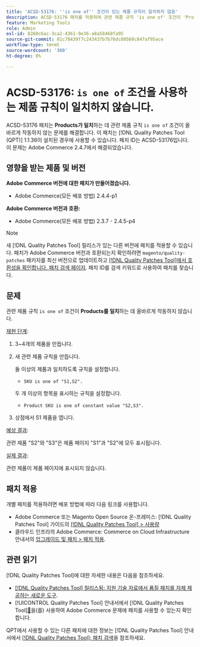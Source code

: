 ```yaml
---
title: 'ACSD-53176: ''is one of'' 조건이 있는 제품 규칙이 일치하지 않음'
description: ACSD-53176 패치를 적용하여 관련 제품 규칙 'is one of' 조건이 'Products to Match'에 대해 제대로 작동하지 않는 Adobe Commerce 문제를 해결합니다.
feature: Marketing Tools
role: Admin
exl-id: 8260c6ac-3ca2-4361-9e36-a8a58468fa95
source-git-commit: 81c78439f7c243437b7b76dc80560c847af95ace
workflow-type: tm+mt
source-wordcount: '360'
ht-degree: 0%

---
```


# ACSD-53176: `is one of` 조건을 사용하는 제품 규칙이 일치하지 않습니다.

ACSD-53176 패치는 **Products가 일치**&#x200B;하는 데 관련 제품 규칙 `is one of` 조건이 올바르게 작동하지 않는 문제를 해결합니다. 이 패치는 [!DNL Quality Patches Tool (QPT)] 1.1.36이 설치된 경우에 사용할 수 있습니다. 패치 ID는 ACSD-53176입니다. 이 문제는 Adobe Commerce 2.4.7에서 해결되었습니다.

## 영향을 받는 제품 및 버전

**Adobe Commerce 버전에 대한 패치가 만들어졌습니다.**

* Adobe Commerce(모든 배포 방법) 2.4.4-p1

**Adobe Commerce 버전과 호환:**

* Adobe Commerce(모든 배포 방법) 2.3.7 - 2.4.5-p4

>[!NOTE]
>
>새 [!DNL Quality Patches Tool] 릴리스가 있는 다른 버전에 패치를 적용할 수 있습니다. 패치가 Adobe Commerce 버전과 호환되는지 확인하려면 `magento/quality-patches` 패키지를 최신 버전으로 업데이트하고 [[!DNL Quality Patches Tool]에서 호환성을 확인합니다. 패치 검색 페이지](https://experienceleague.adobe.com/tools/commerce-quality-patches/index.html). 패치 ID를 검색 키워드로 사용하여 패치를 찾습니다.

## 문제

관련 제품 규칙 `is one of` 조건이 **Products를 일치**&#x200B;하는 데 올바르게 작동하지 않습니다.

<u>재현 단계</u>:

1. 3~4개의 제품을 만듭니다.
1. 새 관련 제품 규칙을 만듭니다.

   둘 이상의 제품과 일치하도록 규칙을 설정합니다.
   * `SKU is one of "S1,S2".`

   두 개 이상의 항목을 표시하는 규칙을 설정합니다.
   * `Product SKU is one of constant value "S2,S3".`

1. 상점에서 S1 제품을 엽니다.

<u>예상 결과</u>:

관련 제품 &quot;S2&quot;와 &quot;S3&quot;은 제품 페이지 &quot;S1&quot;과 &quot;S2&quot;에 모두 표시됩니다.

<u>실제 결과</u>:

관련 제품이 제품 페이지에 표시되지 않습니다.

## 패치 적용

개별 패치를 적용하려면 배포 방법에 따라 다음 링크를 사용합니다.

* Adobe Commerce 또는 Magento Open Source 온-프레미스: [!DNL Quality Patches Tool] 가이드의 [[!DNL Quality Patches Tool] > 사용량](/help/tools/quality-patches-tool/usage.md)
* 클라우드 인프라의 Adobe Commerce: Commerce on Cloud Infrastructure 안내서의 [업그레이드 및 패치 > 패치 적용](https://experienceleague.adobe.com/docs/commerce-cloud-service/user-guide/develop/upgrade/apply-patches.html).

## 관련 읽기

[!DNL Quality Patches Tool]에 대한 자세한 내용은 다음을 참조하세요.

* [[!DNL Quality Patches Tool] 릴리스됨: 지원 기술 자료에서 품질 패치를 자체 제공하는 새로운 도구](https://experienceleague.adobe.com/en/docs/commerce-knowledge-base/kb/announcements/commerce-announcements/magento-quality-patches-released-new-tool-to-self-serve-quality-patches).
* [!UICONTROL Quality Patches Tool] 안내서에서  [!DNL Quality Patches Tool][&#128279;](/help/tools/quality-patches-tool/patches-available-in-qpt/check-patch-for-magento-issue-with-magento-quality-patches.md)을(를) 사용하여 Adobe Commerce 문제에 패치를 사용할 수 있는지 확인합니다.


QPT에서 사용할 수 있는 다른 패치에 대한 정보는 [!DNL Quality Patches Tool] 안내서에서 [[!DNL Quality Patches Tool]: 패치 검색](https://experienceleague.adobe.com/tools/commerce-quality-patches/index.html)을 참조하세요.
